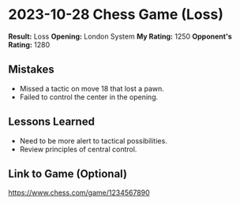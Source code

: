 # 2023-10-28 Chess Game (Loss)

**Result:** Loss
**Opening:** London System
**My Rating:** 1250
**Opponent's Rating:** 1280

## Mistakes

*   Missed a tactic on move 18 that lost a pawn.
*   Failed to control the center in the opening.

## Lessons Learned

*   Need to be more alert to tactical possibilities.
*   Review principles of central control.

## Link to Game (Optional)
https://www.chess.com/game/1234567890